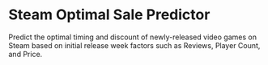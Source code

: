 # Steam Optimal Sale Predictor

Predict the optimal timing and discount of newly-released video games on Steam based on initial release week factors such as Reviews, Player Count, and Price.

